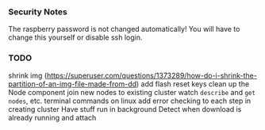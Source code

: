 ### Security Notes

The raspberry password is not changed automatically! You will have to change this yourself or disable ssh login.

### TODO
shrink img (https://superuser.com/questions/1373289/how-do-i-shrink-the-partition-of-an-img-file-made-from-dd)
add flash
reset keys
clean up the Node component
join new nodes to existing cluster
watch `describe` and `get nodes`, etc. terminal commands on linux
add error checking to each step in creating cluster
Have stuff run in background
Detect when download is already running and attach
